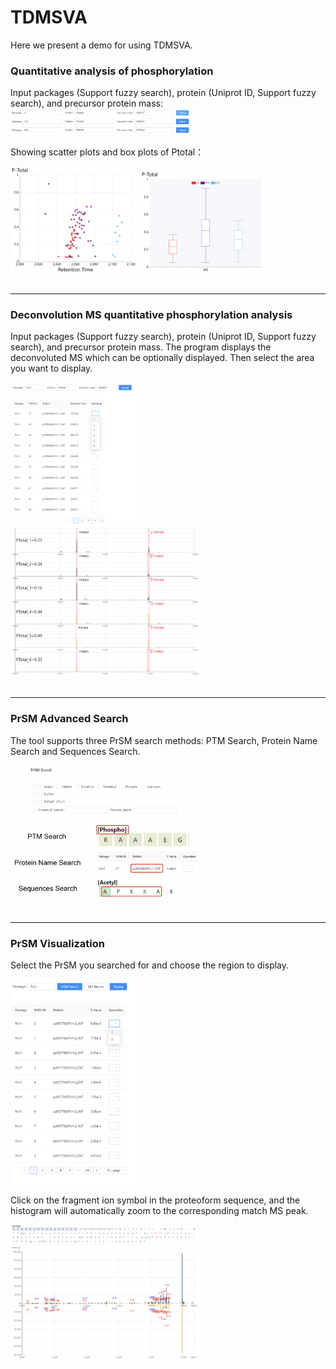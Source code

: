 # TDMSVA
Here we present a demo for using TDMSVA.



### Quantitative analysis of phosphorylation

Input packages (Support fuzzy search), protein (Uniprot ID, Support fuzzy search), and precursor protein mass:
<img width = "60%" height = "60%" src=".\img\image.png">


Showing scatter plots and box plots of Ptotal：

<img width = "40%" height = "40%" src=".\img\ptotal1.png">
<img width = "40%" height = "40%" src=".\img\ptotal2.png">
<br /><br />

***

### Deconvolution MS quantitative phosphorylation analysis

Input packages (Support fuzzy search), protein (Uniprot ID, Support fuzzy search), and precursor protein mass. The program displays the deconvoluted MS which can be optionally displayed. Then select the area you want to display.


<img width = "40%" height = "40%" src="./img/deconv.png">
<img width = "60%" height = "60%" src="./img/6spCom.png">
<br /><br />

***

### PrSM Advanced Search
The tool supports three PrSM search methods: PTM Search, Protein Name Search and Sequences Search.

<img width = "60%" height = "60%" src="./img/adSearch.png">
<br /><br />

***

### PrSM Visualization
Select the PrSM you searched for and choose the region to display.

<img width = "40%" height = "40%" src="./img/prsmVS.png">


Click on the fragment ion symbol in the proteoform sequence, and the histogram will automatically zoom to the corresponding match MS peak.


<img width = "60%" height = "60%" src="./img/seqPrSM.png">

<img width = "60%" height = "60%" src="./img/twoMSCom.png">
